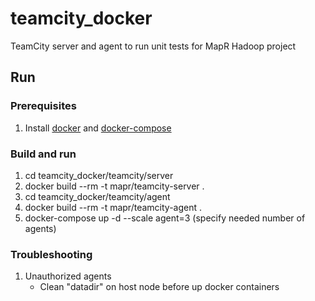 # teamcity_docker
TeamCity server and agent to run unit tests for MapR Hadoop project

## Run

### Prerequisites
1. Install [docker](https://docs.docker.com/install/) and [docker-compose](https://docs.docker.com/compose/install/)

### Build and run
1. cd teamcity_docker/teamcity/server
2. docker build --rm -t mapr/teamcity-server .
3. cd teamcity_docker/teamcity/agent
4. docker build --rm -t mapr/teamcity-agent .
5. docker-compose up -d --scale agent=3 (specify needed number of agents)


### Troubleshooting
1. Unauthorized agents
    - Clean "datadir" on host node before up docker containers